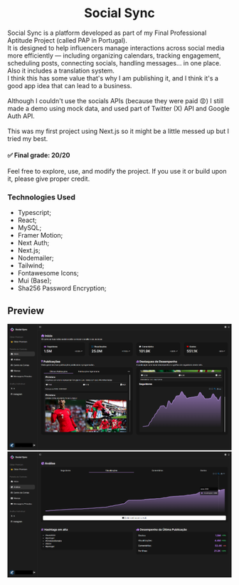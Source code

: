 <h1 align="center">Social Sync</h1>

<div>
  Social Sync is a platform developed as part of my Final Professional Aptitude Project (called PAP in Portugal).
</div>
<div>
  It is designed to help influencers manage interactions across social media more efficiently — including organizing calendars, tracking engagement, scheduling posts, connecting socials, handling messages... in one place. Also it includes a translation system.
  <br>
  I think this has some value that's why I am publishing it, and I think it's a good app idea that can lead to a business.
  <br>
  <br>
  Although I couldn't use the socials APIs (because they were paid 😡) I still made a demo using mock data, and used part of Twitter (X) API and Google Auth API.
  <br>
  <br>
  This was my first project using Next.js so it might be a little messed up but I tried my best.
</div>
<h4>
  ✅ Final grade: 20/20
</h4>
Feel free to explore, use, and modify the project.
If you use it or build upon it, please give proper credit.


### Technologies Used
* Typescript;
* React;
* MySQL;
* Framer Motion;
* Next Auth;
* Next.js;
* Nodemailer;
* Tailwind;
* Fontawesome Icons;
* Mui (Base);
* Sha256 Password Encryption;

## Preview
![Preview 1](images/9Haq3Mt.png)
![Preview 2](images/swR5toQ.png)
